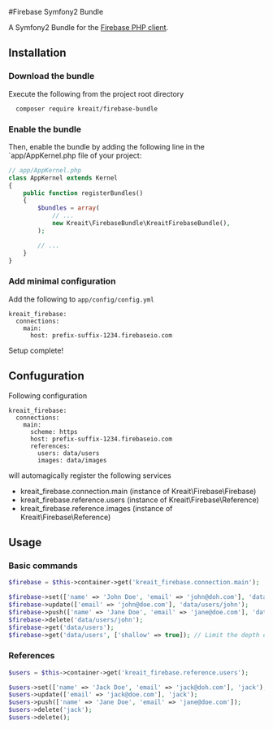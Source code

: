 #Firebase Symfony2 Bundle

A Symfony2 Bundle for the [Firebase PHP client](https://github.com/kreait/firebase-php).

## Installation

### Download the bundle

Execute the following from the project root directory

```
  composer require kreait/firebase-bundle
```

### Enable the bundle

Then, enable the bundle by adding the following line in the `app/AppKernel.php file of your project:

```php
// app/AppKernel.php
class AppKernel extends Kernel
{
    public function registerBundles()
    {
        $bundles = array(
            // ...
            new Kreait\FirebaseBundle\KreaitFirebaseBundle(),
        );

        // ...
    }
}
```

### Add minimal configuration

Add the following to `app/config/config.yml`

```
kreait_firebase:
  connections:
    main:
      host: prefix-suffix-1234.firebaseio.com
```

Setup complete!

## Confuguration

Following configuration

```
kreait_firebase:
  connections:
    main:
      scheme: https
      host: prefix-suffix-1234.firebaseio.com
      references:
        users: data/users
        images: data/images
```

will automagically register the following services 

  - kreait_firebase.connection.main (instance of Kreait\Firebase\Firebase)
  - kreait_firebase.reference.users (instance of Kreait\Firebase\Reference)
  - kreait_firebase.reference.images (instance of Kreait\Firebase\Reference)


## Usage

### Basic commands

```php
$firebase = $this->container->get('kreait_firebase.connection.main');

$firebase->set(['name' => 'John Doe', 'email' => 'john@doh.com'], 'data/users/john');
$firebase->update(['email' => 'john@doe.com'], 'data/users/john');
$firebase->push(['name' => 'Jane Doe', 'email' => 'jane@doe.com'], 'data/users');
$firebase->delete('data/users/john');
$firebase->get('data/users');
$firebase->get('data/users', ['shallow' => true]); // Limit the depth of the data received

```

### References

```php
$users = $this->container->get('kreait_firebase.reference.users');

$users->set(['name' => 'Jack Doe', 'email' => 'jack@doh.com'], 'jack');
$users->update(['email' => 'jack@doe.com'], 'jack');
$users->push(['name' => 'Jane Doe', 'email' => 'jane@doe.com']);
$users->delete('jack');
$users->delete();
```



